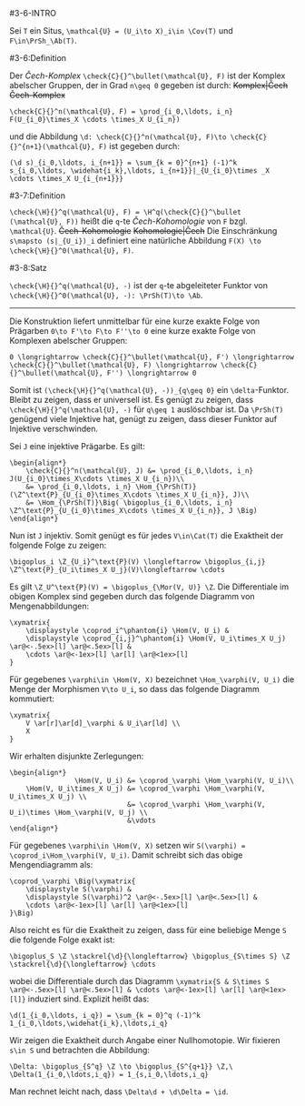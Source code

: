 #3-6-INTRO

Sei `T` ein Situs, `\mathcal{U} = (U_i\to X)_i\in \Cov(T)` und `F\in\PrSh_\Ab(T)`.

#3-6:Definition

Der *Čech-Komplex* `\check{C}{}^\bullet(\mathcal{U}, F)` ist der Komplex abelscher Gruppen, der in Grad `n\geq 0` gegeben ist durch: ~~Komplex|Čech~~ ~~Čech-Komplex~~

    \check{C}{}^n(\mathcal{U}, F) = \prod_{i_0,\ldots, i_n} F(U_{i_0}\times_X \cdots \times_X U_{i_n})

und die Abbildung `\d: \check{C}{}^n(\mathcal{U}, F)\to \check{C}{}^{n+1}(\mathcal{U}, F)` ist gegeben durch:

    (\d s)_{i_0,\ldots, i_{n+1}} = \sum_{k = 0}^{n+1} (-1)^k s_{i_0,\ldots, \widehat{i_k},\ldots, i_{n+1}}|_{U_{i_0}\times _X \cdots \times_X U_{i_{n+1}}}

#3-7:Definition

`\check{\H}{}^q(\mathcal{U}, F) = \H^q(\check{C}{}^\bullet (\mathcal{U}, F))` heißt die `q`-te *Čech-Kohomologie* von `F` bzgl. `\mathcal{U}`. ~~Čech-Kohomologie~~ ~~Kohomologie|Čech~~ Die Einschränkung `s\mapsto (s|_{U_i})_i` definiert eine natürliche Abbildung `F(X) \to \check{\H}{}^0(\mathcal{U}, F)`.

#3-8:Satz

`\check{\H}{}^q(\mathcal{U}, -)` ist der `q`-te abgeleiteter Funktor von `\check{\H}{}^0(\mathcal{U}, -): \PrSh(T)\to \Ab`.

---

Die Konstruktion liefert unmittelbar für eine kurze exakte Folge von Prägarben `0\to F'\to F\to F''\to 0` eine kurze exakte Folge von Komplexen abelscher Gruppen:

    0 \longrightarrow \check{C}{}^\bullet(\mathcal{U}, F') \longrightarrow \check{C}{}^\bullet(\mathcal{U}, F) \longrightarrow \check{C}{}^\bullet(\mathcal{U}, F'') \longrightarrow 0

Somit ist `(\check{\H}{}^q(\mathcal{U}, -))_{q\geq 0}` ein `\delta`-Funktor. Bleibt zu zeigen, dass er universell ist. Es genügt zu zeigen, dass `\check{\H}{}^q(\mathcal{U}, -)` für `q\geq 1` auslöschbar ist. Da `\PrSh(T)` genügend viele Injektive hat, genügt zu zeigen, dass dieser Funktor auf Injektive verschwinden.

Sei `J` eine injektive Prägarbe. Es gilt:

    \begin{align*}
        \check{C}{}^n(\mathcal{U}, J) &= \prod_{i_0,\ldots, i_n} J(U_{i_0}\times_X\cdots \times_X U_{i_n})\\
        &= \prod_{i_0,\ldots, i_n} \Hom_{\PrSh(T)}(\Z^\text{P}_{U_{i_0}\times_X\cdots \times_X U_{i_n}}, J)\\
        &= \Hom_{\PrSh(T)}\Big( \bigoplus_{i_0,\ldots, i_n} \Z^\text{P}_{U_{i_0}\times_X\cdots \times_X U_{i_n}}, J \Big)
    \end{align*}

Nun ist `J` injektiv. Somit genügt es für jedes `V\in\Cat(T)` die Exaktheit der folgende Folge zu zeigen:

    \bigoplus_i \Z_{U_i}^\text{P}(V) \longleftarrow \bigoplus_{i,j} \Z^\text{P}_{U_i\times_X U_j}(V)\longleftarrow \cdots

Es gilt `\Z_U^\text{P}(V) = \bigoplus_{\Mor(V, U)} \Z`. Die Differentiale im obigen Komplex sind gegeben durch das folgende Diagramm von Mengenabbildungen:

    \xymatrix{
        \displaystyle \coprod_i^\phantom{i} \Hom(V, U_i) &
        \displaystyle \coprod_{i,j}^\phantom{i} \Hom(V, U_i\times_X U_j) \ar@<-.5ex>[l] \ar@<.5ex>[l] &
        \cdots \ar@<-1ex>[l] \ar[l] \ar@<1ex>[l]
    }

Für gegebenes `\varphi\in \Hom(V, X)` bezeichnet `\Hom_\varphi(V, U_i)` die Menge der Morphismen `V\to U_i`, so dass das folgende Diagramm kommutiert:

    \xymatrix{
        V \ar[r]\ar[d]_\varphi & U_i\ar[ld] \\
        X
    }

Wir erhalten disjunkte Zerlegungen:

    \begin{align*}
                    \Hom(V, U_i) &= \coprod_\varphi \Hom_\varphi(V, U_i)\\
        \Hom(V, U_i\times_X U_j) &= \coprod_\varphi \Hom_\varphi(V, U_i\times_X U_j) \\
                                 &= \coprod_\varphi \Hom_\varphi(V, U_i)\times \Hom_\varphi(V, U_j) \\
                                 &\vdots
    \end{align*}

Für gegebenes `\varphi\in \Hom(V, X)` setzen wir `S(\varphi) = \coprod_i\Hom_\varphi(V, U_i)`. Damit schreibt sich das obige Mengendiagramm als:

    \coprod_\varphi \Big(\xymatrix{
        \displaystyle S(\varphi) &
        \displaystyle S(\varphi)^2 \ar@<-.5ex>[l] \ar@<.5ex>[l] &
        \cdots \ar@<-1ex>[l] \ar[l] \ar@<1ex>[l]
    }\Big)

Also reicht es für die Exaktheit zu zeigen, dass für eine beliebige Menge `S` die folgende Folge exakt ist:

    \bigoplus_S \Z \stackrel{\d}{\longleftarrow} \bigoplus_{S\times S} \Z \stackrel{\d}{\longleftarrow} \cdots

wobei die Differentiale durch das Diagramm `\xymatrix{S & S\times S \ar@<-.5ex>[l] \ar@<.5ex>[l] & \cdots \ar@<-1ex>[l] \ar[l] \ar@<1ex>[l]}` induziert sind. Explizit heißt das:

    \d(1_{i_0,\ldots, i_q}) = \sum_{k = 0}^q (-1)^k 1_{i_0,\ldots,\widehat{i_k},\ldots,i_q}

Wir zeigen die Exaktheit durch Angabe einer Nullhomotopie. Wir fixieren `s\in S` und betrachten die Abbildung:

    \Delta: \bigoplus_{S^q} \Z \to \bigoplus_{S^{q+1}} \Z,\ \Delta(1_{i_0,\ldots,i_q}) = 1_{s,i_0,\ldots,i_q}

Man rechnet leicht nach, dass `\Delta\d + \d\Delta = \id`.
